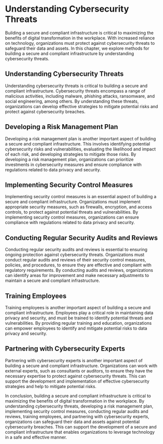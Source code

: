 Understanding Cybersecurity Threats
==============================================================================================

Building a secure and compliant infrastructure is critical to maximizing the benefits of digital transformation in the workplace. With increased reliance on technology, organizations must protect against cybersecurity threats to safeguard their data and assets. In this chapter, we explore methods for building a secure and compliant infrastructure by understanding cybersecurity threats.

Understanding Cybersecurity Threats
-----------------------------------

Understanding cybersecurity threats is critical to building a secure and compliant infrastructure. Cybersecurity threats encompass a range of malicious activities, including malware, phishing attacks, ransomware, and social engineering, among others. By understanding these threats, organizations can develop effective strategies to mitigate potential risks and protect against cybersecurity breaches.

Developing a Risk Management Plan
---------------------------------

Developing a risk management plan is another important aspect of building a secure and compliant infrastructure. This involves identifying potential cybersecurity risks and vulnerabilities, evaluating the likelihood and impact of each risk, and developing strategies to mitigate those risks. By developing a risk management plan, organizations can prioritize investments in cybersecurity measures and ensure compliance with regulations related to data privacy and security.

Implementing Security Control Measures
--------------------------------------

Implementing security control measures is an essential aspect of building a secure and compliant infrastructure. Organizations must implement appropriate security measures, such as firewalls, encryption, and access controls, to protect against potential threats and vulnerabilities. By implementing security control measures, organizations can ensure compliance with regulations related to data privacy and security.

Conducting Regular Security Audits and Reviews
----------------------------------------------

Conducting regular security audits and reviews is essential to ensuring ongoing protection against cybersecurity threats. Organizations must conduct regular audits and reviews of their security control measures, policies, and procedures, to ensure they are effective and compliant with regulatory requirements. By conducting audits and reviews, organizations can identify areas for improvement and make necessary adjustments to maintain a secure and compliant infrastructure.

Training Employees
------------------

Training employees is another important aspect of building a secure and compliant infrastructure. Employees play a critical role in maintaining data privacy and security, and must be trained to identify potential threats and vulnerabilities. By providing regular training and education, organizations can empower employees to identify and mitigate potential risks to data privacy and security.

Partnering with Cybersecurity Experts
-------------------------------------

Partnering with cybersecurity experts is another important aspect of building a secure and compliant infrastructure. Organizations can work with external experts, such as consultants or auditors, to ensure they have the necessary expertise to protect against cybersecurity threats. This can support the development and implementation of effective cybersecurity strategies and help to mitigate potential risks.

In conclusion, building a secure and compliant infrastructure is critical to maximizing the benefits of digital transformation in the workplace. By understanding cybersecurity threats, developing a risk management plan, implementing security control measures, conducting regular audits and reviews, training employees, and partnering with cybersecurity experts, organizations can safeguard their data and assets against potential cybersecurity breaches. This can support the development of a secure and compliant infrastructure that enables organizations to leverage technology in a safe and effective manner.
